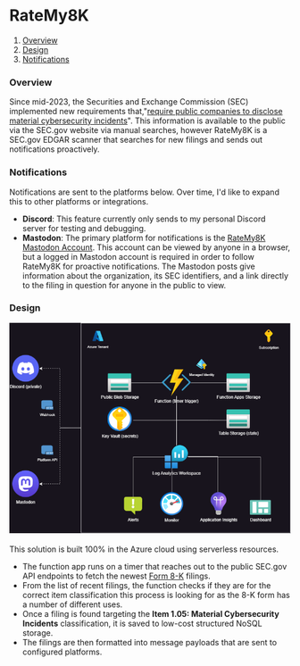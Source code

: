 # RateMy8K 

1. [Overview](#overview)
2. [Design](#design)
3. [Notifications](#notifications)

### Overview <a name="overview"></a>
Since mid-2023, the Securities and Exchange Commission (SEC) implemented new requirements that,"[require public companies to disclose material cybersecurity incidents](https://www.sec.gov/newsroom/speeches-statements/gerding-cybersecurity-incidents-05212024)". This information is available to the public via the SEC.gov website via manual searches, however RateMy8K is a SEC.gov EDGAR scanner that searches for new filings and sends out notifications proactively. 

### Notifications <a name="notifications"></a>
Notifications are sent to the platforms below. Over time, I'd like to expand this to other platforms or integrations. 
- **Discord**: This feature currently only sends to my personal Discord server for testing and debugging. 
- **Mastodon**: The primary platform for notifications is the [RateMy8K Mastodon Account](https://mastodon.social/@ratemy8k). This account can be viewed by anyone in a browser, but a logged in Mastodon account is required in order to follow RateMy8K for proactive notifications. The Mastodon posts give information about the organization, its SEC identifiers, and a link directly to the filing in question for anyone in the public to view.  

### Design <a name="design"></a>
<img src="./readme_files/design.png" width="800px">
<br />
<br />
This solution is built 100% in the Azure cloud using serverless resources.

- The function app runs on a timer that reaches out to the public SEC.gov API endpoints to fetch the newest [Form 8-K](https://www.sec.gov/answers/form8k.htm) filings. 
- From the list of recent filings, the function checks if they are for the correct item classification this process is looking for as the 8-K form has a number of different uses. 
- Once a filing is found targeting the **Item 1.05: Material Cybersecurity Incidents** classification, it is saved to low-cost structured NoSQL storage. 
- The filings are then formatted into message payloads that are sent to configured platforms. 



